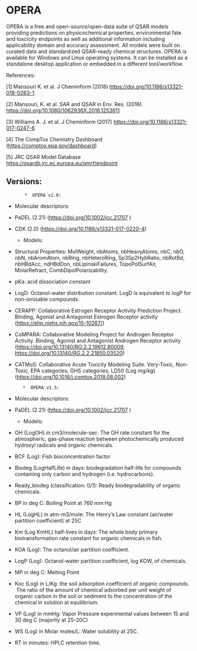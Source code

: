 # OPERA
OPERA is a free and open-source/open-data suite of QSAR models providing predictions on physicochemical properties, environmental fate and toxcicity endpoints as well as additional information including applicability domain and accuracy assessment. All models were built on curated data and standardized QSAR-ready chemical structures. OPERA is available for Windows and Linux operating systems. It can be installed as a standalone desktop application or embedded in a different tool/workflow. 


References:

[1] Mansouri K. et al. J Cheminform (2018) https://doi.org/10.1186/s13321-018-0263-1.

[2] Mansouri, K. et al. SAR and QSAR in Env. Res. (2016). https://doi.org/10.1080/1062936X.2016.1253611

[3] Williams A. J. et al. J Cheminform (2017) https://doi.org/10.1186/s13321-017-0247-6

[4] The CompTox Chemistry Dashboard (https://comptox.epa.gov/dashboard)

[5] JRC QSAR Model Database https://qsardb.jrc.ec.europa.eu/qmrf/endpoint



Versions:
---------

           *  OPERA v2.0:

   + Molecular descriptors: 
   
- PaDEL (2.21) (https://doi.org/10.1002/jcc.21707 )
- CDK (2.0) (https://doi.org/10.1186/s13321-017-0220-4)
 
   + Models:
   
 -  Structural Properties: MolWeight, nbAtoms, nbHeavyAtoms, nbC, nbO, nbN, nbAromAtom, nbRing, nbHeteroRing, Sp3Sp2HybRatio, nbRotBd, nbHBdAcc, ndHBdDon, nbLipinskiFailures, TopoPolSurfAir, MolarRefract, CombDipolPolarizability.

 -  pKa: acid dissociation constant

 -  LogD: Octanol-water distribution constant. LogD is equivalent to logP for non-ionisable compounds.

 -  CERAPP: Collaborative Estrogen Receptor Activity Prediction Project. Binding, Agonist and Antagonist Estrogen Receptor activity (https://ehp.niehs.nih.gov/15-10267/)

 -  CoMPARA: Collaborative Modeling Project for Androgen Receptor Activity. Binding, Agonist and Antagonist Androgen Receptor activity (https://doi.org/10.13140/RG.2.2.19612.80009, https://doi.org/10.13140/RG.2.2.21850.03520)

 -  CATMoS: Collaborative Acute Toxicity Modeling Suite. Very-Toxic, Non-Toxic, EPA categories, GHS categories, LD50 (Log mg/kg) (https://doi.org/10.1016/j.comtox.2018.08.002)


           *  OPERA v1.5:

   + Molecular descriptors: 
   
- PaDEL (2.21) (https://doi.org/10.1002/jcc.21707 )

   + Models:
   
- OH (LogOH) in cm3/molecule-sec: The OH rate constant for the atmospheric, gas-phase reaction between photochemically produced hydroxyl radicals and organic chemicals.

- BCF (Log): Fish bioconcentration factor

- Biodeg (LogHalfLife) in days: biodegradation half-life for compounds containing only carbon and hydrogen (i.e. hydrocarbons). 

- Ready_biodeg (classification: 0/1): Ready biodegradability of organic chemicals. 

- BP in deg C: Boiling Point at 760 mm Hg

- HL (LogHL) in atm-m3/mole: The Henry’s Law constant (air/water partition coefficient) at 25C

- Km (Log KmHL) half-lives in days: The whole body primary biotransformation rate constant for organic chemicals in fish. 

- KOA (Log): The octanol/air partition coefficient.

- LogP (Log): Octanol-water partition coefficient, log KOW, of chemicals.

- MP in deg C: Melting Point

- Koc (Log) in L/Kg: the soil adsorption coefficient of organic compounds.  The ratio of the amount of chemical adsorbed per unit weight of organic carbon in the soil or sediment to the concentration of the chemical in solution at equilibrium.

- VP (Log) in mmHg: Vapor Pressure experimental values between 15 and 30 deg C (majority at 25-20C)

- WS (Log) in Molar moles/L: Water solubility at 25C. 

- RT in minutes: HPLC retention time.
